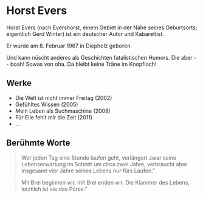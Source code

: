 # Horst Evers

Horst Evers (nach Evershorst, einem Gebiet in der Nähe seines Geburtsorts; eigentlich Gerd Winter) ist ein deutscher Autor und Kabarettist.

Er wurde am 8. Februar 1967 in Diepholz geboren.

Und kann nüscht anderes als Geschichten fatalistischen Humors.
Die aber -- boah! Sowas von oha. Da bleibt keine Träne im Knopfloch!

## Werke

* Die Welt ist nicht immer Freitag (2002)
* Gefühltes Wissen (2005)
* Mein Leben als Suchmaschine (2008)
* Für Eile fehlt mir die Zeit (2011)
* ...

## Berühmte Worte

> Wer jeden Tag eine Stunde laufen geht, verlängert zwar seine Lebenserwartung im Schnitt um circa zwei Jahre, verbraucht aber insgesamt vier Jahre seines Lebens nur fürs Laufen."

> Mit Brei beginnen wir, mit Brei enden wir. Die Klammer des Lebens, letztlich ist sie das Püree."

